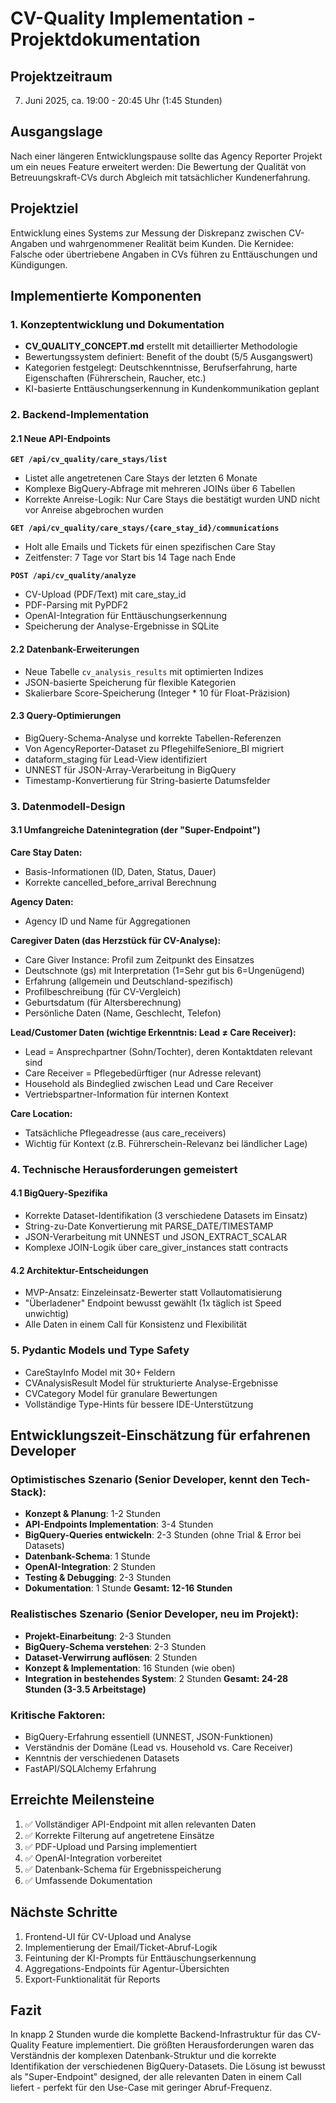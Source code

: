 # CV-Quality Implementation - Projektdokumentation

## Projektzeitraum
7. Juni 2025, ca. 19:00 - 20:45 Uhr (1:45 Stunden)

## Ausgangslage
Nach einer längeren Entwicklungspause sollte das Agency Reporter Projekt um ein neues Feature erweitert werden: Die Bewertung der Qualität von Betreuungskraft-CVs durch Abgleich mit tatsächlicher Kundenerfahrung.

## Projektziel
Entwicklung eines Systems zur Messung der Diskrepanz zwischen CV-Angaben und wahrgenommener Realität beim Kunden. Die Kernidee: Falsche oder übertriebene Angaben in CVs führen zu Enttäuschungen und Kündigungen.

## Implementierte Komponenten

### 1. Konzeptentwicklung und Dokumentation
- **CV_QUALITY_CONCEPT.md** erstellt mit detaillierter Methodologie
- Bewertungssystem definiert: Benefit of the doubt (5/5 Ausgangswert)
- Kategorien festgelegt: Deutschkenntnisse, Berufserfahrung, harte Eigenschaften (Führerschein, Raucher, etc.)
- KI-basierte Enttäuschungserkennung in Kundenkommunikation geplant

### 2. Backend-Implementation

#### 2.1 Neue API-Endpoints
**`GET /api/cv_quality/care_stays/list`**
- Listet alle angetretenen Care Stays der letzten 6 Monate
- Komplexe BigQuery-Abfrage mit mehreren JOINs über 6 Tabellen
- Korrekte Anreise-Logik: Nur Care Stays die bestätigt wurden UND nicht vor Anreise abgebrochen wurden

**`GET /api/cv_quality/care_stays/{care_stay_id}/communications`**
- Holt alle Emails und Tickets für einen spezifischen Care Stay
- Zeitfenster: 7 Tage vor Start bis 14 Tage nach Ende

**`POST /api/cv_quality/analyze`**
- CV-Upload (PDF/Text) mit care_stay_id
- PDF-Parsing mit PyPDF2
- OpenAI-Integration für Enttäuschungserkennung
- Speicherung der Analyse-Ergebnisse in SQLite

#### 2.2 Datenbank-Erweiterungen
- Neue Tabelle `cv_analysis_results` mit optimierten Indizes
- JSON-basierte Speicherung für flexible Kategorien
- Skalierbare Score-Speicherung (Integer * 10 für Float-Präzision)

#### 2.3 Query-Optimierungen
- BigQuery-Schema-Analyse und korrekte Tabellen-Referenzen
- Von AgencyReporter-Dataset zu PflegehilfeSeniore_BI migriert
- dataform_staging für Lead-View identifiziert
- UNNEST für JSON-Array-Verarbeitung in BigQuery
- Timestamp-Konvertierung für String-basierte Datumsfelder

### 3. Datenmodell-Design

#### 3.1 Umfangreiche Datenintegration (der "Super-Endpoint")
**Care Stay Daten:**
- Basis-Informationen (ID, Daten, Status, Dauer)
- Korrekte cancelled_before_arrival Berechnung

**Agency Daten:**
- Agency ID und Name für Aggregationen

**Caregiver Daten (das Herzstück für CV-Analyse):**
- Care Giver Instance: Profil zum Zeitpunkt des Einsatzes
- Deutschnote (gs) mit Interpretation (1=Sehr gut bis 6=Ungenügend)
- Erfahrung (allgemein und Deutschland-spezifisch)
- Profilbeschreibung (für CV-Vergleich)
- Geburtsdatum (für Altersberechnung)
- Persönliche Daten (Name, Geschlecht, Telefon)

**Lead/Customer Daten (wichtige Erkenntnis: Lead ≠ Care Receiver):**
- Lead = Ansprechpartner (Sohn/Tochter), deren Kontaktdaten relevant sind
- Care Receiver = Pflegebedürftiger (nur Adresse relevant)
- Household als Bindeglied zwischen Lead und Care Receiver
- Vertriebspartner-Information für internen Kontext

**Care Location:**
- Tatsächliche Pflegeadresse (aus care_receivers)
- Wichtig für Kontext (z.B. Führerschein-Relevanz bei ländlicher Lage)

### 4. Technische Herausforderungen gemeistert

#### 4.1 BigQuery-Spezifika
- Korrekte Dataset-Identifikation (3 verschiedene Datasets im Einsatz)
- String-zu-Date Konvertierung mit PARSE_DATE/TIMESTAMP
- JSON-Verarbeitung mit UNNEST und JSON_EXTRACT_SCALAR
- Komplexe JOIN-Logik über care_giver_instances statt contracts

#### 4.2 Architektur-Entscheidungen
- MVP-Ansatz: Einzeleinsatz-Bewerter statt Vollautomatisierung
- "Überladener" Endpoint bewusst gewählt (1x täglich ist Speed unwichtig)
- Alle Daten in einem Call für Konsistenz und Flexibilität

### 5. Pydantic Models und Type Safety
- CareStayInfo Model mit 30+ Feldern
- CVAnalysisResult Model für strukturierte Analyse-Ergebnisse
- CVCategory Model für granulare Bewertungen
- Vollständige Type-Hints für bessere IDE-Unterstützung

## Entwicklungszeit-Einschätzung für erfahrenen Developer

### Optimistisches Szenario (Senior Developer, kennt den Tech-Stack):
- **Konzept & Planung**: 1-2 Stunden
- **API-Endpoints Implementation**: 3-4 Stunden
- **BigQuery-Queries entwickeln**: 2-3 Stunden (ohne Trial & Error bei Datasets)
- **Datenbank-Schema**: 1 Stunde
- **OpenAI-Integration**: 2 Stunden
- **Testing & Debugging**: 2-3 Stunden
- **Dokumentation**: 1 Stunde
**Gesamt: 12-16 Stunden**

### Realistisches Szenario (Senior Developer, neu im Projekt):
- **Projekt-Einarbeitung**: 2-3 Stunden
- **BigQuery-Schema verstehen**: 2-3 Stunden
- **Dataset-Verwirrung auflösen**: 2 Stunden
- **Konzept & Implementation**: 16 Stunden (wie oben)
- **Integration in bestehendes System**: 2 Stunden
**Gesamt: 24-28 Stunden (3-3.5 Arbeitstage)**

### Kritische Faktoren:
- BigQuery-Erfahrung essentiell (UNNEST, JSON-Funktionen)
- Verständnis der Domäne (Lead vs. Household vs. Care Receiver)
- Kenntnis der verschiedenen Datasets
- FastAPI/SQLAlchemy Erfahrung

## Erreichte Meilensteine
1. ✅ Vollständiger API-Endpoint mit allen relevanten Daten
2. ✅ Korrekte Filterung auf angetretene Einsätze
3. ✅ PDF-Upload und Parsing implementiert
4. ✅ OpenAI-Integration vorbereitet
5. ✅ Datenbank-Schema für Ergebnisspeicherung
6. ✅ Umfassende Dokumentation

## Nächste Schritte
1. Frontend-UI für CV-Upload und Analyse
2. Implementierung der Email/Ticket-Abruf-Logik
3. Feintuning der KI-Prompts für Enttäuschungserkennung
4. Aggregations-Endpoints für Agentur-Übersichten
5. Export-Funktionalität für Reports

## Fazit
In knapp 2 Stunden wurde die komplette Backend-Infrastruktur für das CV-Quality Feature implementiert. Die größten Herausforderungen waren das Verständnis der komplexen Datenbank-Struktur und die korrekte Identifikation der verschiedenen BigQuery-Datasets. Die Lösung ist bewusst als "Super-Endpoint" designed, der alle relevanten Daten in einem Call liefert - perfekt für den Use-Case mit geringer Abruf-Frequenz.